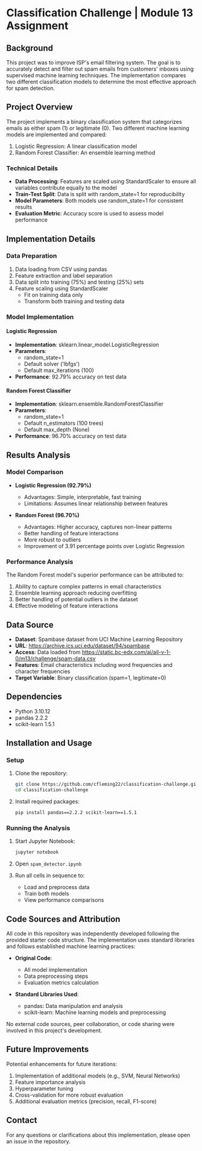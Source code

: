 # Classification Challenge | Module 13 Assignment 

## Background
This project was to improve ISP's email filtering system. The goal is to accurately detect and filter out spam emails from customers' inboxes using supervised machine learning techniques. The implementation compares two different classification models to determine the most effective approach for spam detection.

## Project Overview
The project implements a binary classification system that categorizes emails as either spam (1) or legitimate (0). Two different machine learning models are implemented and compared:
1. Logistic Regression: A linear classification model
2. Random Forest Classifier: An ensemble learning method

### Technical Details
- **Data Processing**: Features are scaled using StandardScaler to ensure all variables contribute equally to the model
- **Train-Test Split**: Data is split with random_state=1 for reproducibility
- **Model Parameters**: Both models use random_state=1 for consistent results
- **Evaluation Metric**: Accuracy score is used to assess model performance

## Implementation Details

### Data Preparation
1. Data loading from CSV using pandas
2. Feature extraction and label separation
3. Data split into training (75%) and testing (25%) sets
4. Feature scaling using StandardScaler
   - Fit on training data only
   - Transform both training and testing data

### Model Implementation

#### Logistic Regression
- **Implementation**: sklearn.linear_model.LogisticRegression
- **Parameters**:
  - random_state=1
  - Default solver ('lbfgs')
  - Default max_iterations (100)
- **Performance**: 92.79% accuracy on test data

#### Random Forest Classifier
- **Implementation**: sklearn.ensemble.RandomForestClassifier
- **Parameters**:
  - random_state=1
  - Default n_estimators (100 trees)
  - Default max_depth (None)
- **Performance**: 96.70% accuracy on test data

## Results Analysis

### Model Comparison
- **Logistic Regression (92.79%)**
  - Advantages: Simple, interpretable, fast training
  - Limitations: Assumes linear relationship between features
  
- **Random Forest (96.70%)**
  - Advantages: Higher accuracy, captures non-linear patterns
  - Better handling of feature interactions
  - More robust to outliers
  - Improvement of 3.91 percentage points over Logistic Regression

### Performance Analysis
The Random Forest model's superior performance can be attributed to:
1. Ability to capture complex patterns in email characteristics
2. Ensemble learning approach reducing overfitting
3. Better handling of potential outliers in the dataset
4. Effective modeling of feature interactions


## Data Source
- **Dataset**: Spambase dataset from UCI Machine Learning Repository
- **URL**: https://archive.ics.uci.edu/dataset/94/spambase
- **Access**: Data loaded from https://static.bc-edx.com/ai/ail-v-1-0/m13/challenge/spam-data.csv
- **Features**: Email characteristics including word frequencies and character frequencies
- **Target Variable**: Binary classification (spam=1, legitimate=0)

## Dependencies
- Python 3.10.12
- pandas 2.2.2
- scikit-learn 1.5.1

## Installation and Usage

### Setup
1. Clone the repository:
   ```bash
   git clone https://github.com/cfleming22/classification-challenge.git
   cd classification-challenge
   ```

2. Install required packages:
   ```bash
   pip install pandas==2.2.2 scikit-learn==1.5.1
   ```

### Running the Analysis
1. Start Jupyter Notebook:
   ```bash
   jupyter notebook
   ```

2. Open `spam_detector.ipynb`

3. Run all cells in sequence to:
   - Load and preprocess data
   - Train both models
   - View performance comparisons

## Code Sources and Attribution
All code in this repository was independently developed following the provided starter code structure. The implementation uses standard libraries and follows established machine learning practices:

- **Original Code**:
  - All model implementation
  - Data preprocessing steps
  - Evaluation metrics calculation

- **Standard Libraries Used**:
  - pandas: Data manipulation and analysis
  - scikit-learn: Machine learning models and preprocessing

No external code sources, peer collaboration, or code sharing were involved in this project's development.

## Future Improvements
Potential enhancements for future iterations:
1. Implementation of additional models (e.g., SVM, Neural Networks)
2. Feature importance analysis
3. Hyperparameter tuning
4. Cross-validation for more robust evaluation
5. Additional evaluation metrics (precision, recall, F1-score)

## Contact
For any questions or clarifications about this implementation, please open an issue in the repository.
